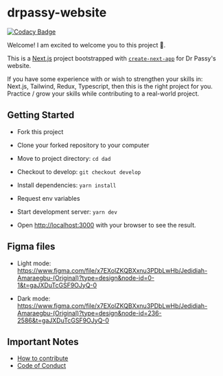# drpassy-website

[![Codacy Badge](https://app.codacy.com/project/badge/Grade/daa1fcf12a20471f9a897711c810871f)](https://app.codacy.com/gh/amjedidiah/dad/dashboard?utm_source=gh&utm_medium=referral&utm_content=&utm_campaign=Badge_grade)

Welcome!
I am excited to welcome you to this project 🤗.

This is a [Next.js](https://nextjs.org/) project bootstrapped with [`create-next-app`](https://github.com/vercel/next.js/tree/canary/packages/create-next-app) for Dr Passy's website.

If you have some experience with or wish to strengthen your skills in: Next.js, Tailwind, Redux, Typescript, then this is the right project for you.
Practice / grow your skills while contributing to a real-world project.

## Getting Started

- Fork this project

- Clone your forked repository to your computer

- Move to project directory: `cd dad`

- Checkout to develop: `git checkout develop`

- Install dependencies: `yarn install`

- Request env variables

- Start development server: `yarn dev`

- Open [http://localhost:3000](http://localhost:3000) with your browser to see the result.

## Figma files

- Light mode: <https://www.figma.com/file/x7EXolZKQBXxnu3PDbLwHb/Jedidiah-Amaraegbu-(Original)?type=design&node-id=0-1&t=gaJXDuTcGSF9OJyQ-0>

- Dark mode: <https://www.figma.com/file/x7EXolZKQBXxnu3PDbLwHb/Jedidiah-Amaraegbu-(Original)?type=design&node-id=236-2586&t=gaJXDuTcGSF9OJyQ-0>

## Important Notes

- [How to contribute](/CONTRIBUTING.md)
- [Code of Conduct](/CODE_OF_CONDUCT.md)
